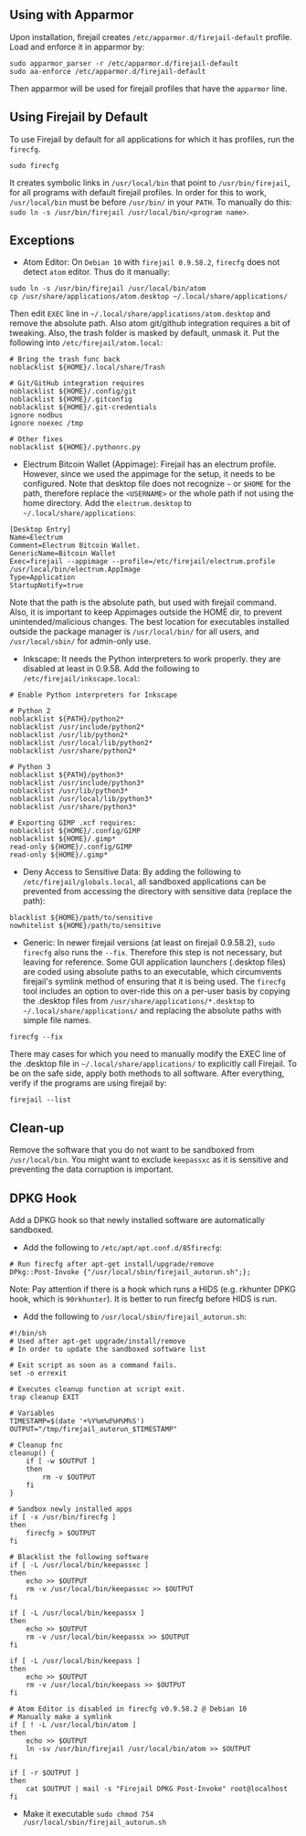 ## Using with Apparmor
Upon installation, firejail creates `/etc/apparmor.d/firejail-default` profile. Load and enforce it in apparmor by:
```shell
sudo apparmor_parser -r /etc/apparmor.d/firejail-default
sudo aa-enforce /etc/apparmor.d/firejail-default
```
Then apparmor will be used for firejail profiles that have the `apparmor` line.

## Using Firejail by Default
To use Firejail by default for all applications for which it has profiles, run the `firecfg`.
```shell
sudo firecfg
```
It creates symbolic links in `/usr/local/bin` that point to `/usr/bin/firejail`, for all programs with default firejail profiles.
In order for this to work, `/usr/local/bin` must be before `/usr/bin/` in your `PATH`.
To manually do this: `sudo ln -s /usr/bin/firejail /usr/local/bin/<program name>`.

## Exceptions
+ Atom Editor: On `Debian 10` with `firejail 0.9.58.2`, `firecfg` does not detect `atom` editor. Thus do it manually:
```shell
sudo ln -s /usr/bin/firejail /usr/local/bin/atom
cp /usr/share/applications/atom.desktop ~/.local/share/applications/
```
Then edit `EXEC` line in `~/.local/share/applications/atom.desktop` and remove the absolute path.
Also atom git/github integration requires a bit of tweaking. Also, the trash folder is masked by default, unmask it. Put the following into `/etc/firejail/atom.local`:

```
# Bring the trash func back
noblacklist ${HOME}/.local/share/Trash

# Git/GitHub integration requires
noblacklist ${HOME}/.config/git
noblacklist ${HOME}/.gitconfig
noblacklist ${HOME}/.git-credentials
ignore nodbus
ignore noexec /tmp

# Other fixes
noblacklist ${HOME}/.pythonrc.py

```

+ Electrum Bitcoin Wallet (Appimage): Firejail has an electrum profile. However, since we used the appimage for the setup, it needs to be configured. Note that desktop file does not recognize `~` or `$HOME` for the path, therefore replace the `<USERNAME>` or the whole path if not using the home directory. Add the `electrum.desktop` to `~/.local/share/applications`:

```
[Desktop Entry]
Name=Electrum
Comment=Electrum Bitcoin Wallet.
GenericName=Bitcoin Wallet
Exec=firejail --appimage --profile=/etc/firejail/electrum.profile /usr/local/bin/electrum.AppImage
Type=Application
StartupNotify=true

```

Note that the path is the absolute path, but used with firejail command. Also, it is important to keep Appimages outside the HOME dir, to prevent unintended/malicious changes. The best location for executables installed outside the package manager is `/usr/local/bin/` for all users, and `/usr/local/sbin/` for admin-only use.

+ Inkscape: It needs the Python interpreters to work properly. they are disabled at least in 0.9.58. Add the following to `/etc/firejail/inkscape.local`:

```
# Enable Python interpreters for Inkscape

# Python 2
noblacklist ${PATH}/python2*
noblacklist /usr/include/python2*
noblacklist /usr/lib/python2*
noblacklist /usr/local/lib/python2*
noblacklist /usr/share/python2*

# Python 3
noblacklist ${PATH}/python3*
noblacklist /usr/include/python3*
noblacklist /usr/lib/python3*
noblacklist /usr/local/lib/python3*
noblacklist /usr/share/python3*

# Exporting GIMP .xcf requires:
noblacklist ${HOME}/.config/GIMP
noblacklist ${HOME}/.gimp*
read-only ${HOME}/.config/GIMP
read-only ${HOME}/.gimp*

```

+ Deny Access to Sensitive Data: By adding the following to `/etc/firejail/globals.local`, all sandboxed applications can be prevented from accessing the directory with sensitive data (replace the path):

```
blacklist ${HOME}/path/to/sensitive
nowhitelist ${HOME}/path/to/sensitive

```

+ Generic: In newer firejail versions (at least on firejail 0.9.58.2), `sudo firecfg` also runs the `--fix`. Therefore this step is not necessary, but leaving for reference.
Some GUI application launchers (.desktop files) are coded using absolute paths to an executable, which circumvents firejail's symlink method of ensuring that it is being used. The `firecfg` tool includes an option to over-ride this on a per-user basis by copying the .desktop files from `/usr/share/applications/*.desktop` to `~/.local/share/applications/` and replacing the absolute paths with simple file names.
```shell
firecfg --fix
```
There may cases for which you need to manually modify the EXEC line of the .desktop file in `~/.local/share/applications/` to explicitly call Firejail. To be on the safe side, apply both methods to all software.
After everything, verify if the programs are using firejail by:
```shell
firejail --list
```

## Clean-up
Remove the software that you do not want to be sandboxed from `/usr/local/bin`. You might want to exclude `keepassxc` as it is sensitive and preventing the data corruption is important.

## DPKG Hook
Add a DPKG hook so that newly installed software are automatically sandboxed.

+ Add the following to `/etc/apt/apt.conf.d/85firecfg`:
```
# Run firecfg after apt-get install/upgrade/remove
DPkg::Post-Invoke {"/usr/local/sbin/firejail_autorun.sh";};
```

Note: Pay attention if there is a hook which runs a HIDS (e.g. rkhunter DPKG hook, which is `90rkhunter`). It is better to run firecfg before HIDS is run.

+ Add the following to `/usr/local/sbin/firejail_autorun.sh`:
```shell
#!/bin/sh
# Used after apt-get upgrade/install/remove
# In order to update the sandboxed software list

# Exit script as soon as a command fails.
set -o errexit

# Executes cleanup function at script exit.
trap cleanup EXIT

# Variables
TIMESTAMP=$(date '+%Y%m%d%H%M%S')
OUTPUT="/tmp/firejail_autorun_$TIMESTAMP"

# Cleanup fnc
cleanup() {
    if [ -w $OUTPUT ]
    then
        rm -v $OUTPUT
    fi
}

# Sandbox newly installed apps
if [ -x /usr/bin/firecfg ]
then
    firecfg > $OUTPUT
fi

# Blacklist the following software
if [ -L /usr/local/bin/keepassxc ]
then
    echo >> $OUTPUT
    rm -v /usr/local/bin/keepassxc >> $OUTPUT
fi

if [ -L /usr/local/bin/keepassx ]
then
    echo >> $OUTPUT
    rm -v /usr/local/bin/keepassx >> $OUTPUT
fi

if [ -L /usr/local/bin/keepass ]
then
    echo >> $OUTPUT
    rm -v /usr/local/bin/keepass >> $OUTPUT
fi

# Atom Editor is disabled in firecfg v0.9.58.2 @ Debian 10
# Manually make a symlink
if [ ! -L /usr/local/bin/atom ]
then
    echo >> $OUTPUT
    ln -sv /usr/bin/firejail /usr/local/bin/atom >> $OUTPUT
fi

if [ -r $OUTPUT ]
then
    cat $OUTPUT | mail -s "Firejail DPKG Post-Invoke" root@localhost
fi

```

+ Make it executable `sudo chmod 754 /usr/local/sbin/firejail_autorun.sh`
